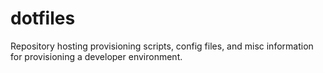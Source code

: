 # dotfiles
Repository hosting provisioning scripts, config files, and misc information for
provisioning a developer environment.
